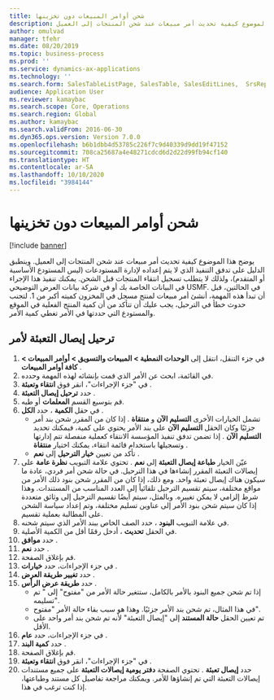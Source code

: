 ```yaml
---
title: شحن أوامر المبيعات دون تخزينها
description: يوضح هذا الموضوع كيفية تحديث أمر مبيعات عند شحن المنتجات إلى العميل.
author: omulvad
manager: tfehr
ms.date: 08/20/2019
ms.topic: business-process
ms.prod: ''
ms.service: dynamics-ax-applications
ms.technology: ''
ms.search.form: SalesTableListPage, SalesTable, SalesEditLines,  SrsReportViewerForm, SalesTableLineQuantity, CustPackingSlipJournal
audience: Application User
ms.reviewer: kamaybac
ms.search.scope: Core, Operations
ms.search.region: Global
ms.author: kamaybac
ms.search.validFrom: 2016-06-30
ms.dyn365.ops.version: Version 7.0.0
ms.openlocfilehash: b6b1dbb4d53785c226f7c9d40339d9dd19f47152
ms.sourcegitcommit: 708ca25687a4e48271cdcd6d2d22d99fb94cf140
ms.translationtype: HT
ms.contentlocale: ar-SA
ms.lasthandoff: 10/10/2020
ms.locfileid: "3984144"
---
```

# <a name="ship-sales-orders-without-warehousing"></a>شحن أوامر المبيعات دون تخزينها

[!include [banner](../../includes/banner.md)]

يوضح هذا الموضوع كيفية تحديث أمر مبيعات عند شحن المنتجات إلى العميل. وينطبق الدليل على تدفق التنفيذ الذي لا يتم إعداده لإدارة المستودعات (ليس المستودع الأساسية أو المتقدم)، ولذلك لا يتطلب تسجيل انتقاء المنتجات قبل الشحن. يمكنك تنفيذ هذا الإجراء في البيانات الخاصة بك أو في شركة بيانات العرض التوضيحي USMF. في الحالتين، قبل أن تبدأ هذه المهمة، أنشئ أمر مبيعات لمنتج مسجل في المخزون كميته أكبر من 1. لتجنب حدوث خطأ في الترحيل، يجب عليك أن تتأكد من أن كمية المنتج الفعلية في الموقع والمستودع التي حددتها في الأمر تغطي كمية الأمر.

## <a name="post-packing-slip-for-an-order"></a>ترحيل إيصال التعبئة لأمر
1. في جزء التنقل، انتقل إلى **الوحدات النمطية > المبيعات والتسويق > أوامر المبيعات > كافة أوامر المبيعات** .
2. في القائمة، ابحث عن الأمر الذي قمت بإنشائه لهذه المهمة وحدده.
3. في "جزء الإجراءات"، انقر فوق **انتقاء وتعبئة** .
4. حدد **ترحيل إيصال التعبئة‬** .
5. قم بتوسيع القسم **المعلمات** أو طيه.
6. في حقل **الكمية** ، حدد **الكل** .
    - تشمل الخيارات الأخرى **التسليم الآن** و **منتقاة** . إذا كان من المقرر شحن بند أمر جزئيًا وكان الحقل **التسليم الآن** على بند الأمر يحتوي على كمية، فيمكنك تحديد **التسليم الآن** . إذا تضمن تدفق تنفيذ المؤسسة الانتقاء كعملية منفصلة تتم إدارتها وتسجيلها باستخدام قائمة انتقاء، يمكنك اختيار **منتقاة** .  
    - تأكد من تعيين **خيار الترحيل** إلى **نعم** .  
7. عيّن الخيار **طباعة إيصال التعبئة** إلى **نعم** . تحتوي علامة التبويب **نظرة عامة** على إيصالات التعبئة المقرر إنشاءها في هذا الترحيل. في حالة شحن أمر فردي، عادة ما سيكون هناك إيصال تعبئة واحد. ومع ذلك، إذا كان من المقرر شحن بنود ذلك الأمر من مواقع مختلفة، سيتم تقسيم الترحيل تلقائياً إلى العدد المناسب من المستندات. وهذا شرط إلزامي لا يمكن تغييره. وبالمثل، سيتم أيضًا تقسيم الترحيل إلى وثائق متعددة إذا كان سيتم شحن بنود الأمر إلى عناوين تسليم مختلفة، وتم إعداد سياسة الشحن على المطالبة بعملية تقسيم.  
8. في علامة التبويب **البنود** ، حدد الصف الخاص ببند الأمر الذي سيتم شحنه.
9. في الحقل **تحديث** ، أدخل رقمًا أقل من الكمية الأصلية.
10. حدد **موافق** .
11. حدد **نعم** .
12. قم بإغلاق الصفحة.
13. في جزء الإجراءات، حدد **خيارات** .
14. حدد **تغيير طريقة العرض** .
15. حدد **طريقة عرض الرأس** .
    - إذا تم شحن جميع البنود بالأمر بالكامل، ستتغير حالة الأمر من "مفتوح" إلى " تم تسليمه".  
    - في هذا المثال، تم شحن بند الأمر جزئيًا. وهذا هو سبب بقاء حالة الأمر "مفتوح".     
    - تم تعيين الحقل **حالة المستند** إلى "إيصال التعبئة" لأنه تم شحن بند أمر واحد على الأقل.  
16. في جزء الإجراءات، حدد **عام** .
17. حدد **كمية البند** .
18. قم بإغلاق الصفحة.
19. في "جزء الإجراءات"، انقر فوق **انتقاء وتعبئة** .
20. حدد **إيصال تعبئة** . تحتوي الصفحة **دفتر يومية إيصالات التعبئة** على جميع مستندات إيصالات التعبئة التي تم إنشاؤها للأمر. ويمكنك مراجعة تفاصيل كل مستند وطباعتها، إذا كنت ترغب في هذا.  

